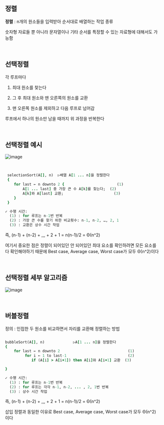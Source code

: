 ## 정렬

**정렬** : n개의 원소들을 입력받아 순서대로 배열하는 작업 종류

숫자형 자료들 뿐 아니라 문자열이나 기타 순서를 특정할 수 있는 자료형에 대해서도 가능함 

<br/>

## 선택정렬 

각 루프마다 

1. 최대 원소를 찾는다

2. 그 후 최대 원소와 맨 오른쪽의 원소를 교환

3. 맨 오른쪽 원소를 제외하고 다음 루프로 넘어감

루프에서 하나의 원소만 남을 때까지 위 과정을 반복한다 

<br/>

## 선택정렬 예시

![image](https://github.com/user-attachments/assets/5738280e-b807-4d9c-8da4-febd11c5b15b)

<br/>

```ruby
 selectionSort(A[], n)  ▷배열 A[1 ... n]을 정렬한다 
 { 
    for last ← n downto 2 {                        (1)
        A[1 ... last] 중 가장 큰 수 A[k]를 찾는다;  (2)
        A[k]와 A[last] 교환;                       (3)      
    }  
 } 

✓ 수행 시간: 
  (1) : for 루프는 n-1번 반복
  (2) : 가장 큰 수를 찾기 위한 비교횟수: n-1, n-2, …, 2, 1
  (3) : 교환은 상수 시간 작업
```
즉, (n-1) + (n-2) + ,,, + 2 + 1 = n(n-1)/2 = Θ(n^2)

여기서 중요한 점은 정렬이 되어있던 안 되어있던 최대 요소를 확인하려면 모든 요소를 다 확인해야하기 때문에 Best case, Average case, Worst case가 모두 Θ(n^2)이다 

<br/>

## 선택정렬 세부 알고리즘 

![image](https://github.com/user-attachments/assets/71d05d0a-de60-4841-b019-9654f25b91d3)

<br/>

## 버블정렬

정의 : 인접한 두 원소를 비교하면서 자리를 교환해 정렬하는 방법 

```ruby

bubbleSort(A[], n)             ▷A[1 ... n]을 정렬한다 
{ 
    for last ← n downto 2                               (1)
         for i ← 1 to last-1                            (2)
            if (A[i] > A[i+1]) then A[i]와 A[i+1] 교환  (3)

}

✓ 수행 시간:
  (1) : for 루프는 n-1번 반복
  (2) : for 루프는 각각 n-1, n-2, ... , 2, 1번 반복
  (3) : 상수 시간 작업
```

즉, (n-1) + (n-2) + ,,, + 2 + 1 = n(n-1)/2 = Θ(n^2)

삽입 정렬과 동일한 이유로 Best case, Average case, Worst case가 모두 Θ(n^2)이다



























































































